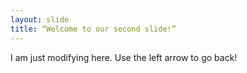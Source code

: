 ```yaml
---
layout: slide
title: “Welcome to our second slide!”
---
```

I am just modifying here.
Use the left arrow to go back!
